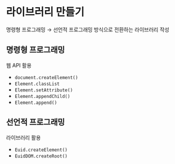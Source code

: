 # 라이브러리 만들기

명령형 프로그래밍 → 선언적 프로그래밍 방식으로 전환하는 라이브러리 작성

## 명령형 프로그래밍

웹 API 활용

- `document.createElement()`
- `Element.classList`
- `Element.setAttribute()`
- `Element.appendChild()`
- `Element.append()`

## 선언적 프로그래밍

라이브러리 활용

- `Euid.createElement()`
- `EuidDOM.createRoot()`
